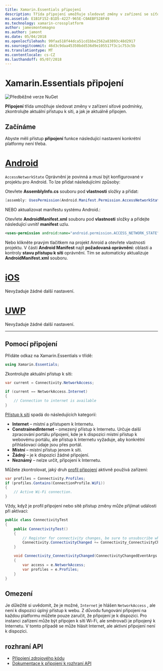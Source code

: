 ```yaml
---
title: Xamarin.Essentials připojení
description: Třída připojení umožňuje sledovat změny v zařízení se síťové podmínky, zkontrolujte aktuální přístup k síti a jak je aktuálně připojen.
ms.assetid: E1B1F152-B1D5-4227-965E-C0AEBF528F49
ms.technology: xamarin-crossplatform
author: jamesmontemagno
ms.author: jamont
ms.date: 05/04/2018
ms.openlocfilehash: 99faa518f44dca51cd1bbe2562a83893c48d2917
ms.sourcegitcommit: 46d3c9daa45350bdd536d9e105517f3c1c753c5b
ms.translationtype: MT
ms.contentlocale: cs-CZ
ms.lasthandoff: 05/07/2018
---
```

# <a name="xamarinessentials-connectivity"></a>Xamarin.Essentials připojení

![Předběžné verze NuGet](~/media/shared/pre-release.png)

**Připojení** třída umožňuje sledovat změny v zařízení síťové podmínky, zkontrolujte aktuální přístupu k síti, a jak je aktuálně připojen.

## <a name="getting-started"></a>Začínáme

Abyste měli přístup **připojení** funkce následující nastavení konkrétní platformy není třeba.

# <a name="androidtabandroid"></a>[Android](#tab/android)

`AccessNetworkState` Oprávnění je povinná a musí být konfigurované v projektu pro Android. To lze přidat následujícími způsoby:

Otevřete **AssemblyInfo.cs** souboru pod **vlastnosti** složky a přidat:

```csharp
[assembly: UsesPermission(Android.Manifest.Permission.AccessNetworkState)]
```

NEBO aktualizovat manifestu systému Android.:

Otevřete **AndroidManifest.xml** souboru pod **vlastnosti** složky a přidejte následující uvnitř **manifest** uzlu.

```xml
<uses-permission android:name="android.permission.ACCESS_NETWORK_STATE" />
```

Nebo klikněte pravým tlačítkem na projekt Anroid a otevřete vlastnosti projektu. V části **Android Manifest** najít **požadovaná oprávnění:** oblasti a kontroly **stavu přístupu k síti** oprávnění. Tím se automaticky aktualizuje **AndroidManifest.xml** souboru.

# <a name="iostabios"></a>[iOS](#tab/ios)

Nevyžaduje žádné další nastavení.

# <a name="uwptabuwp"></a>[UWP](#tab/uwp)

Nevyžaduje žádné další nastavení.

-----

## <a name="using-connectivity"></a>Pomocí připojení

Přidáte odkaz na Xamarin.Essentials v třídě:

```csharp
using Xamarin.Essentials;
```

Zkontrolujte aktuální přístup k síti:

```csharp
var current = Connectivity.NetworkAccess;

if (current == NetworkAccess.Internet)
{
    // Connection to internet is available
}
```

[Přístup k síti](xref:Xamarin.Essentials.NetworkAccess) spadá do následujících kategorií:

* **Internet** – místní a přístupem k Internetu.
* **ConstrainedInternet** – omezený přístup k Internetu. Určuje další zpracování portálu připojení, kde je k dispozici místní přístup k webovému portálu, ale přístup k Internetu vyžaduje, aby konkrétní přihlašovací údaje jsou přes portál.
* **Místní** – místní přístup jenom k síti.
* **Žádný** – je k dispozici žádné připojení.
* **Neznámý** – nelze určit, připojení k Internetu.

Můžete zkontrolovat, jaký druh [profil připojení](xref:Xamarin.Essentials.ConnectionProfile) aktivně používá zařízení:

```csharp
var profiles = Connectivity.Profiles;
if (profiles.Contains(ConnectionProfile.WiFi))
{
    // Active Wi-Fi connection.
}
```

Vždy, když je profil připojení nebo sítě přístup změny může přijímat události při aktivaci:

```csharp
public class ConnectivityTest
{
    public ConnectivityTest()
    {
        // Register for connectivity changes, be sure to unsubscribe when finished
        Connectivity.ConnectivityChanged += Connectivity_ConnectivityChanged;
    }

    void Connectivity_ConnectivityChanged(ConnectivityChangedEventArgs  e)
    {
        var access = e.NetworkAccess;
        var profiles = e.Profiles;
    }
}
```

## <a name="limitations"></a>Omezení

Je důležité si uvědomit, že je možné, `Internet` je hlášen `NetworkAccess` , ale není k dispozici úplný přístup k webu. Z důvodu fungování připojení na každou platformu můžete pouze zaručit, že připojení je k dispozici. Pro instanci zařízení může být připojen k síti Wi-Fi, ale směrovači je připojený k Internetu. V tomto případě se může hlásit Internet, ale aktivní připojení není k dispozici.

## <a name="api"></a>rozhraní API

* [Připojení zdrojového kódu](https://github.com/xamarin/Essentials/tree/master/Essentials/Connectivity)
* [Dokumentace k připojení k rozhraní API](xref:Xamarin.Essentials.Connectivity)
